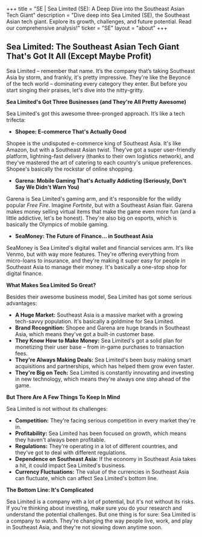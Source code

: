 +++
title = "SE |  Sea Limited (SE): A Deep Dive into the Southeast Asian Tech Giant"
description = "Dive deep into Sea Limited (SE), the Southeast Asian tech giant. Explore its growth, challenges, and future potential. Read our comprehensive analysis!"
ticker = "SE"
layout = "about"
+++

        


## Sea Limited: The Southeast Asian Tech Giant That's Got It All (Except Maybe Profit)

Sea Limited – remember that name. It’s the company that’s taking Southeast Asia by storm, and frankly, it's pretty impressive. They're like the Beyoncé of the tech world – dominating every category they enter. But before you start singing their praises, let's dive into the nitty-gritty.

**Sea Limited's Got Three Businesses (and They're All Pretty Awesome)**

Sea Limited's got this awesome three-pronged approach. It’s like a tech trifecta:

* **Shopee: E-commerce That's Actually Good**

Shopee is the undisputed e-commerce king of Southeast Asia. It's like Amazon, but with a Southeast Asian twist.  They’ve got a super user-friendly platform, lightning-fast delivery (thanks to their own logistics network), and they've mastered the art of catering to each country's unique preferences. Shopee's basically the rockstar of online shopping.

* **Garena: Mobile Gaming That's Actually Addicting (Seriously, Don't Say We Didn't Warn You)**

Garena is Sea Limited's gaming arm, and it's responsible for the wildly popular *Free Fire*. Imagine *Fortnite*, but with a Southeast Asian flair.  Garena makes money selling virtual items that make the game even more fun (and a little addictive, let's be honest). They're also big on esports, which is basically the Olympics of mobile gaming. 

* **SeaMoney: The Future of Finance... in Southeast Asia**

SeaMoney is Sea Limited's digital wallet and financial services arm.  It's like Venmo, but with way more features.  They're offering everything from micro-loans to insurance, and they're making it super easy for people in Southeast Asia to manage their money. It's basically a one-stop shop for digital finance.

**What Makes Sea Limited So Great?**

Besides their awesome business model, Sea Limited has got some serious advantages:

* **A Huge Market:** Southeast Asia is a massive market with a growing tech-savvy population.  It's basically a goldmine for Sea Limited.
* **Brand Recognition:** Shopee and Garena are huge brands in Southeast Asia, which means they've got a built-in customer base. 
* **They Know How to Make Money:** Sea Limited's got a solid plan for monetizing their user base – from in-game purchases to transaction fees.
* **They're Always Making Deals:**  Sea Limited's been busy making smart acquisitions and partnerships, which has helped them grow even faster.
* **They're Big on Tech:** Sea Limited is constantly innovating and investing in new technology, which means they're always one step ahead of the game.

**But There Are A Few Things To Keep In Mind**

Sea Limited is not without its challenges:

* **Competition:**  They're facing serious competition in every market they're in. 
* **Profitability:** Sea Limited has been focused on growth, which means they haven't always been profitable.
* **Regulations:**  They're operating in a lot of different countries, and they've got to deal with different regulations.
* **Dependence on Southeast Asia:**  If the economy in Southeast Asia takes a hit, it could impact Sea Limited's business.
* **Currency Fluctuations:**  The value of the currencies in Southeast Asia can fluctuate, which can affect Sea Limited's bottom line.

**The Bottom Line: It's Complicated**

Sea Limited is a company with a lot of potential, but it's not without its risks. If you're thinking about investing, make sure you do your research and understand the potential challenges. But one thing is for sure: Sea Limited is a company to watch. They're changing the way people live, work, and play in Southeast Asia, and they're not slowing down anytime soon. 

        